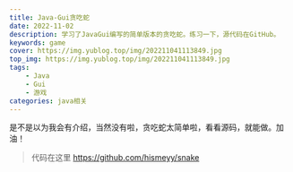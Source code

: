 ```yaml
---
title: Java-Gui贪吃蛇
date: 2022-11-02
description: 学习了JavaGui编写的简单版本的贪吃蛇。练习一下，源代码在GitHub。
keywords: game
cover: https://img.yublog.top/img/202211041113849.jpg
top_img: https://img.yublog.top/img/202211041113849.jpg
tags: 
	- Java
	- Gui
	- 游戏
categories: java相关
---
```


是不是以为我会有介绍，当然没有啦，贪吃蛇太简单啦，看看源码，就能做。加油！

> 代码在这里
> https://github.com/hismeyy/snake





